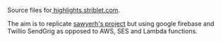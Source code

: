 Source files for[ highlights.striblet.com](https://highlights.striblet.com/).

The aim is to replicate [sawyerh's project](https://highlights.sawyerh.com/)
but using google firebase and Twillio SendGrig as opposed to AWS, SES and Lambda functions.
